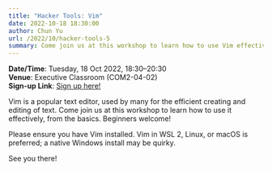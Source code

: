 ```yaml
---
title: "Hacker Tools: Vim"
date: 2022-10-18 18:30:00
author: Chun Yu
url: /2022/10/hacker-tools-5
summary: Come join us at this workshop to learn how to use Vim effectively, from the basics.
---
```

<!--
This workshop has ended; here are links to the materials and recording:

- [Slides](https://github.com/nushackers/hackertools-slides/releases/download/ht-2020-09-22/data-wrangling.pdf)
- [Recording](https://www.youtube.com/watch?v=MyL-RAbPZaY)
-->

**Date/Time**: Tuesday, 18 Oct 2022, 18:30&ndash;20:30<br />
**Venue**: Executive Classroom (COM2-04-02)<br />
**Sign-up Link**: [Sign up here!](https://forms.gle/gUmiLedX26Y24Rgv6)<br />

Vim is a popular text editor, used by many for the efficient creating and editing of text. Come join us at this workshop to learn how to use it effectively, from the basics. Beginners welcome!

Please ensure you have Vim installed. Vim in WSL 2, Linux, or macOS is preferred; a native Windows install may be quirky.

See you there!
